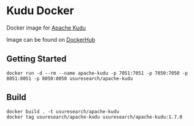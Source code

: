 # Kudu Docker
Docker image for [Apache Kudu](https://github.com/apache/kudu)

Image can be found on [DockerHub](https://hub.docker.com/r/usuresearch/apache-kudu/)

## Getting Started

```
docker run -d --rm --name apache-kudu -p 7051:7051 -p 7050:7050 -p 8051:8051 -p 8050:8050 usuresearch/apache-kudu
```

## Build

```
docker build . -t usuresearch/apache-kudu
docker tag usuresearch/apache-kudu usuresearch/apache-kudu:1.7.0
```
